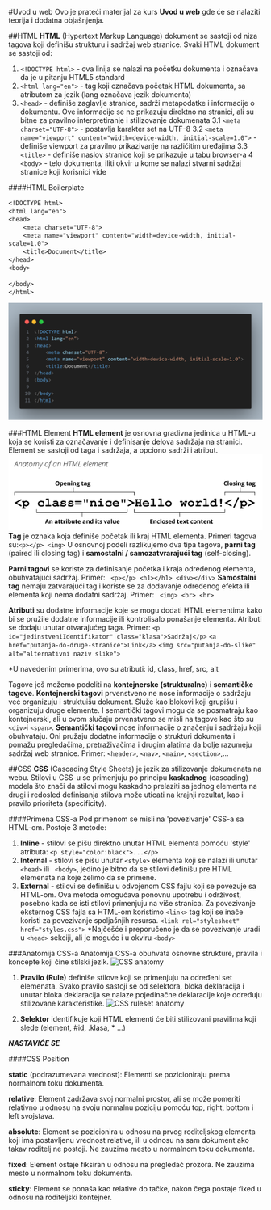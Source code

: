 #Uvod u web
Ovo je prateći materijal za kurs **Uvod u web** gde će se nalaziti teorija i dodatna objašnjenja. 



##HTML 
**HTML** (Hypertext Markup Language) dokument se sastoji od niza tagova koji definišu strukturu i sadržaj web stranice. Svaki HTML dokument se sastoji od: 

1. ``` <!DOCTYPE html> ``` - ova linija se nalazi na početku dokumenta i označava da je u pitanju HTML5 standard
2. ``` <html lang="en"> ``` - tag koji označava početak HTML dokumenta, sa atributom za jezik (lang označava jezik dokumenta)
3. ``` <head> ``` - definiše zaglavlje stranice, sadrži metapodatke i informacije o dokumentu. Ove informacije se ne prikazuju direktno na stranici, ali su bitne za pravilno interpretiranje i stilizovanje dokumenata
    3.1 ``` <meta charset="UTF-8"> ``` - postavlja karakter set na UTF-8
    3.2 ``` <meta name="viewport" content="width=device-width, initial-scale=1.0"> ``` - definiše viewport za pravilno prikazivanje na različitim uređajima
    3.3 ``` <title> ``` - definiše naslov stranice koji se prikazuje u tabu browser-a
4 ``` <body> ``` - telo dokumenta, iliti okvir u kome se nalazi stvarni sadržaj stranice koji korisnici vide

####HTML Boilerplate
``` 
<!DOCTYPE html>
<html lang="en">
<head>
    <meta charset="UTF-8">
    <meta name="viewport" content="width=device-width, initial-scale=1.0">
    <title>Document</title>
</head>
<body>
    
</body>
</html> 
```
![HTML Boilerplate](./dodatno/boilerplate.png)

###HTML Element
**HTML element** je osnovna gradivna jedinica u HTML-u koja se koristi za označavanje i definisanje delova sadržaja na stranici. Element se sastoji od taga i sadržaja, a opciono sadrži i atribut. 
![HTML Element anatomy](./dodatno/anatomy-of-an-html-element.png)
**Tag** je oznaka koja definiše početak ili kraj HTML elementa. Primeri tagova su:``` <p></p> <img> ```
U osnovnoj podeli razlikujemo dva tipa tagova, **parni tag** (paired ili closing tag) i **samostalni / samozatvrarajući tag** (self-closing). 

**Parni tagovi** se koriste za definisanje početka i kraja određenog elementa, obuhvatajući sadržaj. Primer: ``` <p></p> <h1></h1> <div></div>``` 
**Samostalni tag** nemaju zatvarajući tag i koriste se za dodavanje određenog efekta ili elementa koji nema dodatni sadržaj. Primer: ``` <img> <br> <hr>``` 

**Atributi** su dodatne informacije koje se mogu dodati HTML elementima kako bi se pružile dodatne informacije ili kontrolisalo ponašanje elementa. Atributi se dodaju unutar otvarajućeg taga. Primer: 
``` <p id="jedinstveniIdentifikator" class="klasa">Sadržaj</p> ```
``` <a href="putanja-do-druge-stranice">Link</a> ```
``` <img src="putanja-do-slike" alt="alternativni naziv slike"> ```

*U navedenim primerima, ovo su atributi: id, class, href, src, alt

Tagove još možemo podeliti na **kontejnerske (strukturalne)** i **semantičke tagove**. 
**Kontejnerski tagovi** prvenstveno ne nose informacije o sadržaju već organizuju i struktuišu dokument. Služe kao blokovi koji grupišu i organizuju druge elemente. I semantički tagovi mogu da se posmatraju kao kontejnerski, ali u ovom slučaju prvenstveno se misli na tagove kao što su ``` <div> ```i ``` <span> ```. 
**Semantički tagovi** nose informacije o značenju i sadržaju koji obuhvataju. Oni pružaju dodatne informacije o strukturi dokumenta i pomažu pregledačima, pretraživačima i drugim alatima da bolje razumeju sadržaj web stranice. Primer: ``` <header> ```, ``` <nav> ```, ``` <main> ```, ``` <section> ```,... 

##CSS
**CSS** (Cascading Style Sheets) je jezik za stilizovanje dokumenata na webu. Stilovi u CSS-u se primenjuju po principu **kaskadnog** (cascading) modela što znači da stilovi mogu kaskadno prelaziti sa jednog elementa na drugi i redosled definisanja stilova može uticati na krajnji rezultat, kao i pravilo prioriteta (specificity). 

####Primena CSS-a
Pod primenom se misli na 'povezivanje' CSS-a sa HTML-om. Postoje 3 metode: 
1. **Inline** - stilovi se pišu direktno unutar HTML elementa pomoću 'style' atributa: ``` <p style="color:black">...</p> ```
1. **Internal** - stilovi se pišu unutar ``` <style> ``` elementa koji se nalazi ili unutar ``` <head> ``` ili ``` <body>```, jedino je bitno da se stilovi definišu pre HTML elemenata na koje želimo da se primene. 
1. **External** - stilovi se definišu u odvojenom CSS fajlu koji se povezuje sa HTML-om. Ova metoda omogućava ponovnu upotrebu i održivost, posebno kada se isti stilovi primenjuju na više stranica. 
Za povezivanje eksternog CSS fajla sa HTML-om koristimo ``` <link> ``` tag koji se inače koristi za povezivanje spoljašnjih resursa. 
``` <link rel="stylesheet" href="styles.css"> ```
*Najčešće i preporučeno je da se povezivanje uradi u ``` <head> ``` sekciji, ali je moguće i u okviru ``` <body> ```

###Anatomija CSS-a
Anatomija CSS-a obuhvata osnovne strukture, pravila i koncepte koji čine stilski jezik. 
![CSS anatomy](./dodatno/css-anatomy.png)
1. **Pravilo (Rule)** definiše stilove koji se primenjuju na određeni set elemenata. Svako pravilo sastoji se od selektora, bloka deklaracija i unutar bloka deklaracija se nalaze pojedinačne deklaracije koje određuju stilizovane karakteristike. 
![CSS ruleset anatomy](./dodatno/css-ruleset-anatomy.png)

1. **Selektor** identifikuje koji HTML elementi će biti stilizovani pravilima koji slede (element, #id, .klasa, * ...)



***NASTAVIĆE SE***



####CSS Position

**static** (podrazumevana vrednost): Elementi se pozicioniraju prema normalnom toku dokumenta.

**relative**: Element zadržava svoj normalni prostor, ali se može pomeriti relativno u odnosu na svoju normalnu poziciju pomoću top, right, bottom i left svojstava.

**absolute**: Element se pozicionira u odnosu na prvog roditeljskog elementa koji ima postavljenu vrednost relative, ili u odnosu na sam dokument ako takav roditelj ne postoji. Ne zauzima mesto u normalnom toku dokumenta.

**fixed**: Element ostaje fiksiran u odnosu na pregledač prozora. Ne zauzima mesto u normalnom toku dokumenta.

**sticky**: Element se ponaša kao relative do tačke, nakon čega postaje fixed u odnosu na roditeljski kontejner.